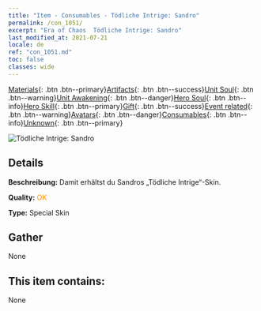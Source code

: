 ```yaml
---
title: "Item - Consumables - Tödliche Intrige: Sandro"
permalink: /con_1051/
excerpt: "Era of Chaos  Tödliche Intrige: Sandro"
last_modified_at: 2021-07-21
locale: de
ref: "con_1051.md"
toc: false
classes: wide
---
```

 [Materials](/ItemsDE/){: .btn .btn--primary}[Artifacts](/ItemsDE/Artifacts/){: .btn .btn--success}[Unit Soul](/ItemsDE/UnitSoul/){: .btn .btn--warning}[Unit Awakening](/ItemsDE/UnitAwakening/){: .btn .btn--danger}[Hero Soul](/ItemsDE/HeroSoul/){: .btn .btn--info}[Hero Skill](/ItemsDE/HeroSkill/){: .btn .btn--primary}[Gift](/ItemsDE/Gift/){: .btn .btn--success}[Event related](/ItemsDE/Events/){: .btn .btn--warning}[Avatars](/ItemsDE/Avatars/){: .btn .btn--danger}[Consumables](/ItemsDE/Consumables/){: .btn .btn--info}[Unknown](/ItemsDE/Unknown/){: .btn .btn--primary}

 ![Tödliche Intrige: Sandro](/images/h/h_Sandro4.jpg)

## Details
 **Beschreibung:** Damit erhältst du Sandros „Tödliche Intrige“-Skin.

 **Quality:** <span style="color: #FF8C00">OK</span>

 **Type:** Special Skin

## Gather

  None

## This item contains:

  None

